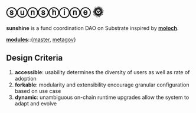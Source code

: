 # ⓢⓤⓝⓢⓗⓘⓝⓔ 🌞

**sunshine** is a fund coordination DAO on Substrate inspired by **[moloch](https://github.com/MolochVentures/moloch)**. 

**[modules](./modules)**::{[master](./modules/master), [metagov](./modules/metagov)}

## Design Criteria
1. **accessible**: usability determines the diversity of users as well as rate of adoption
2. **forkable**: modularity and extensibility encourage granular configuration based on use case
3. **dynamic**: unambiguous on-chain runtime upgrades allow the system to adapt and evolve
